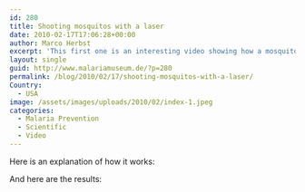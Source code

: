 ```yaml
---
id: 280
title: Shooting mosquitos with a laser
date: 2010-02-17T17:06:28+00:00
author: Marco Herbst
excerpt: 'This first one is an interesting video showing how a mosquito is killed with the aid of laser. The second video shows the effects of the laser on the mosquito, the high quality images clearly show how the mosquito gets burned. '
layout: single
guid: http://www.malariamuseum.de/?p=280
permalink: /blog/2010/02/17/shooting-mosquitos-with-a-laser/
Country:
  - USA
image: /assets/images/uploads/2010/02/index-1.jpeg
categories:
  - Malaria Prevention
  - Scientific
  - Video
---
```

Here is an explanation of how it works:



And here are the results: